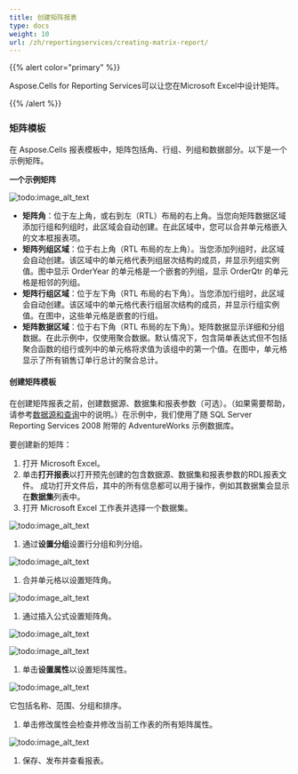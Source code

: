 ```yaml
---
title: 创建矩阵报表
type: docs
weight: 10
url: /zh/reportingservices/creating-matrix-report/
---
```


{{% alert color="primary" %}} 

Aspose.Cells for Reporting Services可以让您在Microsoft Excel中设计矩阵。 

{{% /alert %}} 
### **矩阵模板**
在 Aspose.Cells 报表模板中，矩阵包括角、行组、列组和数据部分。以下是一个示例矩阵。

**一个示例矩阵** 

![todo:image_alt_text](creating-matrix-report_1.png)

- **矩阵角**：位于左上角，或右到左（RTL）布局的右上角。当您向矩阵数据区域添加行组和列组时，此区域会自动创建。在此区域中，您可以合并单元格嵌入的文本框报表项。
- **矩阵列组区域**：位于右上角（RTL 布局的左上角）。当您添加列组时，此区域会自动创建。该区域中的单元格代表列组层次结构的成员，并显示列组实例值。图中显示 OrderYear 的单元格是一个嵌套的列组，显示 OrderQtr 的单元格是相邻的列组。
- **矩阵行组区域**：位于左下角（RTL 布局的右下角）。当您添加行组时，此区域会自动创建。该区域中的单元格代表行组层次结构的成员，并显示行组实例值。在图中，这些单元格是嵌套的行组。
- **矩阵数据区域**：位于右下角（RTL 布局的左下角）。矩阵数据显示详细和分组数据。在此示例中，仅使用聚合数据。默认情况下，包含简单表达式但不包括聚合函数的组行或列中的单元格将求值为该组中的第一个值。在图中，单元格显示了所有销售订单行总计的聚合总计。
#### **创建矩阵模板**
在创建矩阵报表之前，创建数据源、数据集和报表参数（可选）。（如果需要帮助，请参考[数据源和查询](/cells/zh/reportingservices/data-sources-and-queries/)中的说明。）在示例中，我们使用了随 SQL Server Reporting Services 2008 附带的 AdventureWorks 示例数据库。

要创建新的矩阵：

1. 打开 Microsoft Excel。
1. 单击**打开报表**以打开预先创建的包含数据源、数据集和报表参数的RDL报表文件。
   成功打开文件后，其中的所有信息都可以用于操作，例如其数据集会显示在**数据集**列表中。
1. 打开 Microsoft Excel 工作表并选择一个数据集。 

![todo:image_alt_text](creating-matrix-report_2.png)




1. 通过**设置分组**设置行分组和列分组。 

![todo:image_alt_text](creating-matrix-report_3.png)




1. 合并单元格以设置矩阵角。

![todo:image_alt_text](creating-matrix-report_4.png)




1. 通过插入公式设置矩阵角。 

![todo:image_alt_text](creating-matrix-report_5.png)




![todo:image_alt_text](creating-matrix-report_6.png)




1. 单击**设置属性**以设置矩阵属性。 

![todo:image_alt_text](creating-matrix-report_7.png)



它包括名称、范围、分组和排序。

1. 单击修改属性会检查并修改当前工作表的所有矩阵属性。

![todo:image_alt_text](creating-matrix-report_8.png)




1. 保存、发布并查看报表。
